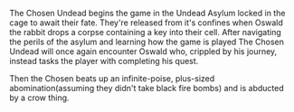 The Chosen Undead begins the game in the Undead Asylum locked in the cage to await their fate. They're released from it's confines when Oswald the rabbit drops a corpse containing a key into their cell. After navigating the perils of the asylum and learning how the game is played The Chosen Undead will once again encounter Oswald who, crippled by his journey, instead tasks the player with completing his quest.

Then the Chosen beats up an infinite-poise, plus-sized abomination(assuming they didn't take black fire bombs) and is abducted by a crow thing.
